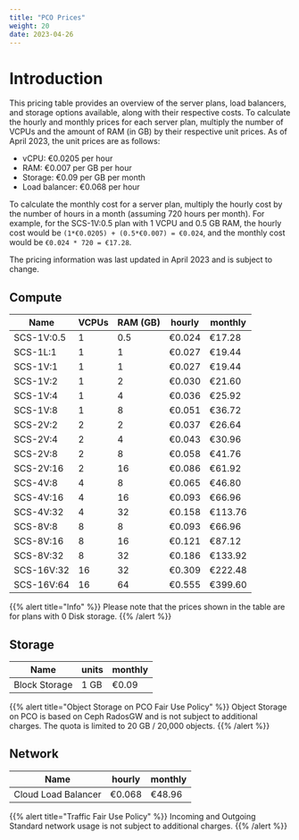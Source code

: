 ```yaml
---
title: "PCO Prices"
weight: 20
date: 2023-04-26
---
```


# Introduction

This pricing table provides an overview of the server plans, load balancers, and storage options available, along with their respective costs. To calculate the hourly and monthly prices for each server plan, multiply the number of VCPUs and the amount of RAM (in GB) by their respective unit prices. As of April 2023, the unit prices are as follows:

* vCPU: €0.0205 per hour
* RAM: €0.007 per GB per hour
* Storage: €0.09 per GB per month
* Load balancer: €0.068 per hour

To calculate the monthly cost for a server plan, multiply the hourly cost by the number of hours in a month (assuming 720 hours per month). For example, for the SCS-1V:0.5 plan with 1 VCPU and 0.5 GB RAM, the hourly cost would be ```(1*€0.0205) + (0.5*€0.007) = €0.024```, and the monthly cost would be ```€0.024 * 720 = €17.28```.

The pricing information was last updated in April 2023 and is subject to change.

## Compute

| Name       | VCPUs | RAM (GB) | hourly | monthly |
|------------|-------|----------|--------|---------|
| SCS-1V:0.5 | 1     | 0.5      | €0.024 | €17.28  |
| SCS-1L:1   | 1     | 1        | €0.027 | €19.44  |
| SCS-1V:1   | 1     | 1        | €0.027 | €19.44  |
| SCS-1V:2   | 1     | 2        | €0.030 | €21.60  |
| SCS-1V:4   | 1     | 4        | €0.036 | €25.92  |
| SCS-1V:8   | 1     | 8        | €0.051 | €36.72  |
| SCS-2V:2   | 2     | 2        | €0.037 | €26.64  |
| SCS-2V:4   | 2     | 4        | €0.043 | €30.96  |
| SCS-2V:8   | 2     | 8        | €0.058 | €41.76  |
| SCS-2V:16  | 2     | 16       | €0.086 | €61.92  |
| SCS-4V:8   | 4     | 8        | €0.065 | €46.80  |
| SCS-4V:16  | 4     | 16       | €0.093 | €66.96  |
| SCS-4V:32  | 4     | 32       | €0.158 | €113.76 |
| SCS-8V:8   | 8     | 8        | €0.093 | €66.96  |
| SCS-8V:16  | 8     | 16       | €0.121 | €87.12  |
| SCS-8V:32  | 8     | 32       | €0.186 | €133.92 |
| SCS-16V:32 | 16    | 32       | €0.309 | €222.48 |
| SCS-16V:64 | 16    | 64       | €0.555 | €399.60 |

{{% alert title="Info" %}}
Please note that the prices shown in the table are for plans with 0 Disk storage.
{{% /alert %}}

## Storage

| Name          | units | monthly |
|---------------|-------|---------|
| Block Storage | 1 GB  | €0.09   |

{{% alert title="Object Storage on PCO Fair Use Policy" %}}
Object Storage on PCO is based on Ceph RadosGW and is not subject to additional charges. The quota is limited to 20 GB / 20,000 objects.
{{% /alert %}}

## Network

| Name                | hourly     | monthly    |
| --------------------| -----------| -----------|
| Cloud Load Balancer | €0.068     | €48.96     |

{{% alert title="Traffic Fair Use Policy" %}}
Incoming and Outgoing Standard network usage is not subject to additional charges.
{{% /alert %}}
